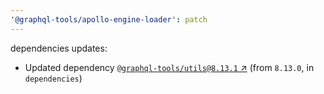 ```yaml
---
'@graphql-tools/apollo-engine-loader': patch
---
```


dependencies updates:

- Updated dependency [`@graphql-tools/utils@8.13.1` ↗︎](https://www.npmjs.com/package/@graphql-tools/utils/v/8.13.1) (from `8.13.0`, in `dependencies`)
